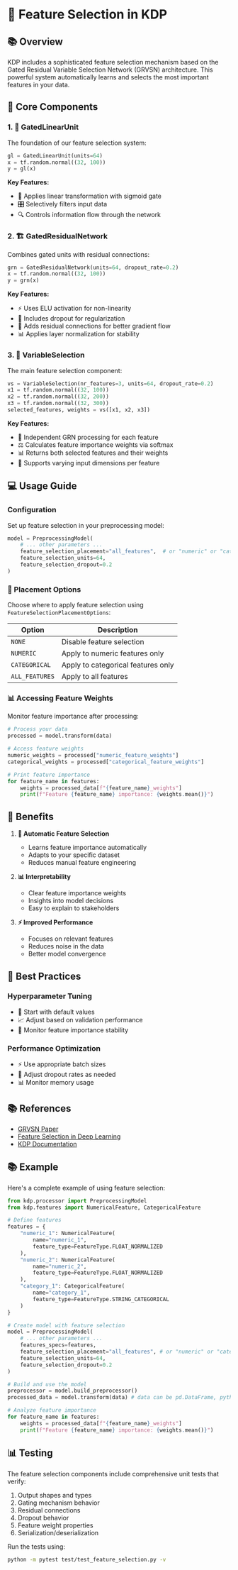# 🎯 Feature Selection in KDP

## 📚 Overview

KDP includes a sophisticated feature selection mechanism based on the Gated Residual Variable Selection Network (GRVSN) architecture. This powerful system automatically learns and selects the most important features in your data.

## 🧩 Core Components

### 1. 🔀 GatedLinearUnit

The foundation of our feature selection system:

```python
gl = GatedLinearUnit(units=64)
x = tf.random.normal((32, 100))
y = gl(x)
```

**Key Features:**
* 🔄 Applies linear transformation with sigmoid gate
* 🎛️ Selectively filters input data
* 🔍 Controls information flow through the network

### 2. 🏗️ GatedResidualNetwork

Combines gated units with residual connections:

```python
grn = GatedResidualNetwork(units=64, dropout_rate=0.2)
x = tf.random.normal((32, 100))
y = grn(x)
```

**Key Features:**
* ⚡ Uses ELU activation for non-linearity
* 🎲 Includes dropout for regularization
* 🔄 Adds residual connections for better gradient flow
* 📊 Applies layer normalization for stability

### 3. 🎯 VariableSelection

The main feature selection component:

```python
vs = VariableSelection(nr_features=3, units=64, dropout_rate=0.2)
x1 = tf.random.normal((32, 100))
x2 = tf.random.normal((32, 200))
x3 = tf.random.normal((32, 300))
selected_features, weights = vs([x1, x2, x3])
```

**Key Features:**
* 🔄 Independent GRN processing for each feature
* ⚖️ Calculates feature importance weights via softmax
* 📊 Returns both selected features and their weights
* 🔧 Supports varying input dimensions per feature

## 💻 Usage Guide

### Configuration

Set up feature selection in your preprocessing model:

```python
model = PreprocessingModel(
    # ... other parameters ...
    feature_selection_placement="all_features",  # or "numeric" or "categorical"
    feature_selection_units=64,
    feature_selection_dropout=0.2
)
```

### 🎯 Placement Options

Choose where to apply feature selection using `FeatureSelectionPlacementOptions`:

| Option | Description |
|--------|-------------|
| `NONE` | Disable feature selection |
| `NUMERIC` | Apply to numeric features only |
| `CATEGORICAL` | Apply to categorical features only |
| `ALL_FEATURES` | Apply to all features |

### 📊 Accessing Feature Weights

Monitor feature importance after processing:

```python
# Process your data
processed = model.transform(data)

# Access feature weights
numeric_weights = processed["numeric_feature_weights"]
categorical_weights = processed["categorical_feature_weights"]

# Print feature importance
for feature_name in features:
    weights = processed_data[f"{feature_name}_weights"]
    print(f"Feature {feature_name} importance: {weights.mean()}")
```

## 🌟 Benefits

1. **🤖 Automatic Feature Selection**
   * Learns feature importance automatically
   * Adapts to your specific dataset
   * Reduces manual feature engineering

2. **📊 Interpretability**
   * Clear feature importance weights
   * Insights into model decisions
   * Easy to explain to stakeholders

3. **⚡ Improved Performance**
   * Focuses on relevant features
   * Reduces noise in the data
   * Better model convergence

## 🔧 Best Practices

### Hyperparameter Tuning

* 🎯 Start with default values
* 📈 Adjust based on validation performance
* 🔄 Monitor feature importance stability

### Performance Optimization

* ⚡ Use appropriate batch sizes
* 🎲 Adjust dropout rates as needed
* 📊 Monitor memory usage

## 📚 References

* [GRVSN Paper](https://arxiv.org/abs/xxxx.xxxxx)
* [Feature Selection in Deep Learning](https://arxiv.org/abs/xxxx.xxxxx)
* [KDP Documentation](https://kdp.readthedocs.io)

## 📚 Example

Here's a complete example of using feature selection:

```python
from kdp.processor import PreprocessingModel
from kdp.features import NumericalFeature, CategoricalFeature

# Define features
features = {
    "numeric_1": NumericalFeature(
        name="numeric_1",
        feature_type=FeatureType.FLOAT_NORMALIZED
    ),
    "numeric_2": NumericalFeature(
        name="numeric_2",
        feature_type=FeatureType.FLOAT_NORMALIZED
    ),
    "category_1": CategoricalFeature(
        name="category_1",
        feature_type=FeatureType.STRING_CATEGORICAL
    )
}

# Create model with feature selection
model = PreprocessingModel(
    # ... other parameters ...
    features_specs=features,
    feature_selection_placement="all_features", # or "numeric" or "categorical"
    feature_selection_units=64,
    feature_selection_dropout=0.2
)

# Build and use the model
preprocessor = model.build_preprocessor()
processed_data = model.transform(data) # data can be pd.DataFrame, python Dict, or tf.data.Dataset

# Analyze feature importance
for feature_name in features:
    weights = processed_data[f"{feature_name}_weights"]
    print(f"Feature {feature_name} importance: {weights.mean()}")
```

## 📊 Testing

The feature selection components include comprehensive unit tests that verify:

1. Output shapes and types
2. Gating mechanism behavior
3. Residual connections
4. Dropout behavior
5. Feature weight properties
6. Serialization/deserialization

Run the tests using:
```bash
python -m pytest test/test_feature_selection.py -v
